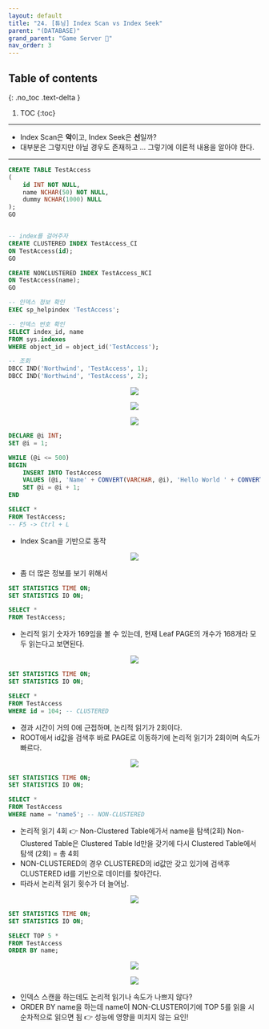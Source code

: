 ```yaml
---
layout: default
title: "24. [튜닝] Index Scan vs Index Seek"
parent: "(DATABASE)"
grand_parent: "Game Server 👾"
nav_order: 3
---
```


## Table of contents
{: .no_toc .text-delta }

1. TOC
{:toc}

---

* Index Scan은 **악**이고, Index Seek은 **선**일까?
* 대부분은 그렇지만 아닐 경우도 존재하고 ... 그렇기에 이론적 내용을 알아야 한다.

---

```sql
CREATE TABLE TestAccess
(
    id INT NOT NULL,
    name NCHAR(50) NOT NULL,
    dummy NCHAR(1000) NULL
);
GO


-- index를 걸어주자
CREATE CLUSTERED INDEX TestAccess_CI
ON TestAccess(id);
GO

CREATE NONCLUSTERED INDEX TestAccess_NCI
ON TestAccess(name);
GO

-- 인덱스 정보 확인
EXEC sp_helpindex 'TestAccess';

-- 인덱스 번호 확인
SELECT index_id, name
FROM sys.indexes
WHERE object_id = object_id('TestAccess');

-- 조회
DBCC IND('Northwind', 'TestAccess', 1);
DBCC IND('Northwind', 'TestAccess', 2);
```

<p align="center">
  <img src="https://taehyungs-programming-blog.github.io/blog/assets/images/database/basic-24-1.png"/>
</p>

<p align="center">
  <img src="https://taehyungs-programming-blog.github.io/blog/assets/images/database/basic-24-2.png"/>
</p>

<p align="center">
  <img src="https://taehyungs-programming-blog.github.io/blog/assets/images/database/basic-24-3.png"/>
</p>

```sql
DECLARE @i INT;
SET @i = 1;

WHILE (@i <= 500)
BEGIN
    INSERT INTO TestAccess
    VALUES (@i, 'Name' + CONVERT(VARCHAR, @i), 'Hello World ' + CONVERT(VARCHAR, @i));
    SET @i = @i + 1;
END
```

```sql
SELECT *
FROM TestAccess;
-- F5 -> Ctrl + L
```

* Index Scan을 기반으로 동작

<p align="center">
  <img src="https://taehyungs-programming-blog.github.io/blog/assets/images/database/basic-24-4.png"/>
</p>

* 좀 더 많은 정보를 보기 위해서

```sql
SET STATISTICS TIME ON;
SET STATISTICS IO ON;

SELECT *
FROM TestAccess;
```

* 논리적 읽기 숫자가 169임을 볼 수 있는데, 현재 Leaf PAGE의 개수가 168개라 모두 읽는다고 보면된다.

<p align="center">
  <img src="https://taehyungs-programming-blog.github.io/blog/assets/images/database/basic-24-5.png"/>
</p>

```sql
SET STATISTICS TIME ON;
SET STATISTICS IO ON;

SELECT *
FROM TestAccess
WHERE id = 104; -- CLUSTERED
```

* 경과 시간이 거의 0에 근접하며, 논리적 읽기가 2회이다.
* ROOT에서 id값을 검색후 바로 PAGE로 이동하기에 논리적 읽기가 2회이며 속도가 빠르다.

<p align="center">
  <img src="https://taehyungs-programming-blog.github.io/blog/assets/images/database/basic-24-6.png"/>
</p>

```sql
SET STATISTICS TIME ON;
SET STATISTICS IO ON;

SELECT *
FROM TestAccess
WHERE name = 'name5'; -- NON-CLUSTERED
```

* 논리적 읽기 4회 👉 Non-Clustered Table에가서 name을 탐색(2회) Non-Clustered Table은 Clustered Table Id만을 갖기에 다시 Clustered Table에서 탐색 (2회) = 총 4회
* NON-CLUSTERED의 경우 CLUSTERED의 id값만 갖고 있기에 검색후 CLUSTERED id를 기반으로 데이터를 찾아간다.
* 따라서 논리적 읽기 횟수가 더 늘어남.

<p align="center">
  <img src="https://taehyungs-programming-blog.github.io/blog/assets/images/database/basic-24-7.png"/>
</p>


```sql
SET STATISTICS TIME ON;
SET STATISTICS IO ON;

SELECT TOP 5 *
FROM TestAccess
ORDER BY name;
```

<p align="center">
  <img src="https://taehyungs-programming-blog.github.io/blog/assets/images/database/basic-24-8.png"/>
</p>

<p align="center">
  <img src="https://taehyungs-programming-blog.github.io/blog/assets/images/database/basic-24-9.png"/>
</p>

* 인덱스 스캔을 하는데도 논리적 읽기나 속도가 나쁘지 않다?
* ORDER BY name을 하는데 name이 NON-CLUSTER이기에 TOP 5를 읽을 시 순차적으로 읽으면 됨 👉 성능에 영향을 미치지 않는 요인!
